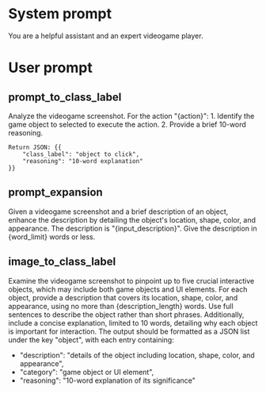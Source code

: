 # System prompt
You are a helpful assistant and an expert videogame player.

# User prompt
## prompt_to_class_label
Analyze the videogame screenshot. For the action "{action}":
    1. Identify the game object to selected to execute the action. 
    2. Provide a brief 10-word reasoning.
    
    Return JSON: {{
        "class_label": "object to click",
        "reasoning": "10-word explanation"
    }}

## prompt_expansion
Given a videogame screenshot and a brief description of an object, enhance the description by detailing the object's location, shape, color, and appearance. The description is "{input_description}". Give the description in {word_limit} words or less.


## image_to_class_label
Examine the videogame screenshot to pinpoint up to five crucial interactive objects, which may include both game objects and UI elements. For each object, provide a description that covers its location, shape, color, and appearance, using no more than {description_length} words. Use full sentences to describe the object rather than short phrases. Additionally, include a concise explanation, limited to 10 words, detailing why each object is important for interaction. The output should be formatted as a JSON list under the key "object", with each entry containing:
- "description": "details of the object including location, shape, color, and appearance",
- "category": "game object or UI element",
- "reasoning": "10-word explanation of its significance"